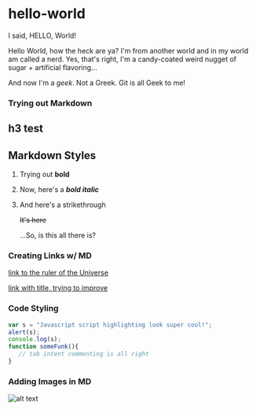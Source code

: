 # hello-world

I said, HELLO, World!

Hello World, how the heck are ya? I'm from another world and in my world am called a nerd. Yes, that's right, I'm a candy-coated weird nugget of sugar + artificial flavoring...

And now I'm a _geek_. Not a Greek. Git is all Geek to me!

### Trying out Markdown

h3 test
-------

## Markdown Styles
1. Trying out **bold**
2. Now, here's a _**bold italic**_
3. And here's a strikethrough

   ~~It's here~~

   ...So, is this all there is?


### Creating Links w/ MD
[link to the ruler of the Universe](https://google.com)

[link with title, trying to improve](https://peanutinteractive.com "P.I is O.K!")


### Code Styling
```javascript
var s = "Javascript script highlighting look super cool!";
alert(s);
console.log(s);
function someFunk(){
   // tab intent commenting is all right
}
```

### Adding Images in MD
![alt text][logo]

[logo]: ../hello-world/pi_logo_noStatic.jpg "P.I logo alt text is boring."
